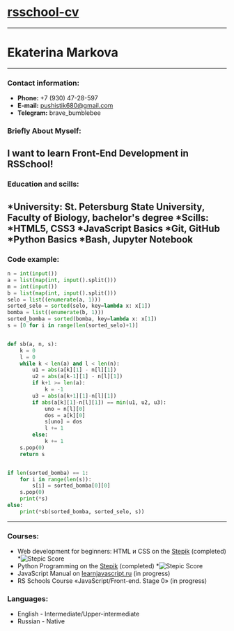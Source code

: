 # [**rsschool-cv**](https://sss-ecology.github.io/rsschool-cv/)
-----
# **Ekaterina Markova**
-----
### **Contact information:[](https://sss-ecology.github.io/rsschool-cv/cv#contact-information)**
* **Phone:** +7 (930) 47-28-597
* **E-mail:** pushistik680@gmail.com
* **Telegram:** brave_bumblebee

### **Briefly About Myself:[](https://sss-ecology.github.io/rsschool-cv/cv#briefly-about-myself)**
I want to learn Front-End Development in RSSchool!
-----

### **Education and scills:[](https://sss-ecology.github.io/rsschool-cv/cv#education-and-skills)**
*University: St. Petersburg State University, Faculty of Biology, bachelor's degree
*Scills:
    *HTML5, CSS3
    *JavaScript Basics
    *Git, GitHub
    *Python Basics
    *Bash, Jupyter Notebook
-----
### **Code example:[](https://sss-ecology.github.io/rsschool-cv/cv#code-example)**
```python
n = int(input())
a = list(map(int, input().split()))
m = int(input())
b = list(map(int, input().split()))
selo = list((enumerate(a, 1)))
sorted_selo = sorted(selo, key=lambda x: x[1])
bomba = list((enumerate(b, 1)))
sorted_bomba = sorted(bomba, key=lambda x: x[1])
s = [0 for i in range(len(sorted_selo)+1)]


def sb(a, n, s):
    k = 0
    l = 0
    while k < len(a) and l < len(n):
        u1 = abs(a[k][1] - n[l][1])
        u2 = abs(a[k-1][1] - n[l][1])
        if k+1 >= len(a):
            k = -1
        u3 = abs(a[k+1][1]-n[l][1])
        if abs(a[k][1]-n[l][1]) == min(u1, u2, u3):
            uno = n[l][0]
            dos = a[k][0]
            s[uno] = dos
            l += 1
        else:
            k += 1
    s.pop(0)
    return s


if len(sorted_bomba) == 1:
    for i in range(len(s)):
        s[i] = sorted_bomba[0][0]
    s.pop(0)
    print(*s)
else:
    print(*sb(sorted_bomba, sorted_selo, s))
```
-----

### **Courses:[](https://sss-ecology.github.io/rsschool-cv/cv#courses)**
* Web development for beginners: HTML и CSS on the [Stepik](https://stepik.org/) (completed)
    *![Stepic Score](https://stepik.org/certificate/aaea4d0847b836faa59eb1d014d040e739d021c3.png?resolution=medium)
* Python Programming on the [Stepik](https://stepik.org/) (completed)
    *![Stepic Score](https://stepik.org/certificate/f0b7b0ab8293ba68e89f9b90efa84397de8c4394.png?resolution=medium)
* JavaScript Manual on [learnjavascript.ru](https://learn.javascript.ru/) (in progress)
* RS Schools Course «JavaScript/Front-end. Stage 0» (in progress)

### **Languages:[](https://sss-ecology.github.io/rsschool-cv/cv#languages)**
- English - Intermediate/Upper-intermediate 
- Russian - Native